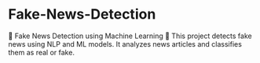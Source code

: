 # Fake-News-Detection
🔹 Fake News Detection using Machine Learning 🔹 This project detects fake news using NLP and ML models. It analyzes news articles and classifies them as real or fake.

